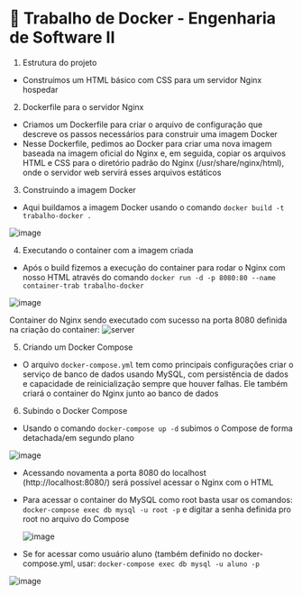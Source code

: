 # 🐳 Trabalho de Docker - Engenharia de Software II

1. Estrutura do projeto
 + Construímos um HTML básico com CSS para um servidor Nginx hospedar

2. Dockerfile para o servidor Nginx
  + Criamos um Dockerfile para criar o arquivo de configuração que descreve os passos necessários para construir uma imagem Docker
  + Nesse Dockerfile, pedimos ao Docker para criar uma nova imagem baseada na imagem oficial do Nginx e, em seguida, copiar os arquivos HTML e CSS para o diretório padrão do Nginx (/usr/share/nginx/html), onde o servidor web servirá esses arquivos estáticos

3. Construindo a imagem Docker
  + Aqui buildamos a imagem Docker usando o comando ``docker build -t trabalho-docker .``

![image](https://github.com/CarolinaSFreitas/docker-trab/assets/99994934/1aa7efb6-cc25-4cba-b5d2-09d9f3b90658)

4. Executando o container com a imagem criada
 + Após o build fizemos a execução do container para rodar o Nginx com nosso HTML através do comando ``docker run -d -p 8080:80 --name container-trab trabalho-docker``

![image](https://github.com/CarolinaSFreitas/docker-trab/assets/99994934/6c59d858-f564-464f-80bb-0b74000a553f)

Container do Nginx sendo executado com sucesso na porta 8080 definida na criação do container:
![server](https://github.com/CarolinaSFreitas/docker-trab/assets/99994934/0ce39527-3a5c-4117-ae6e-5bd20ce8323f)

5. Criando um Docker Compose
 + O arquivo ``docker-compose.yml`` tem como principais configurações criar o serviço de banco de dados usando MySQL, com persistência de dados e capacidade de reinicialização sempre que houver falhas. Ele também criará o container do Nginx junto ao banco de dados

6. Subindo o Docker Compose
 + Usando o comando ``docker-compose up -d`` subimos o Compose de forma detachada/em segundo plano 

![image](https://github.com/CarolinaSFreitas/docker-trab/assets/99994934/3d24fcf6-edaf-4f6d-9556-36c8dde0b915)

+ Acessando novamenta a porta 8080 do localhost (http://localhost:8080/) será possível acessar o Nginx com o HTML 
+ Para acessar o container do MySQL como root basta usar os comandos: ``docker-compose exec db mysql -u root -p`` e digitar a senha definida pro root no arquivo do Compose
   
  ![image](https://github.com/CarolinaSFreitas/docker-trab/assets/99994934/5b055952-9028-4415-b53c-5925e7d5d1d1)

+ Se for acessar como usuário aluno (também definido no docker-compose.yml, usar: ``docker-compose exec db mysql -u aluno -p``

![image](https://github.com/CarolinaSFreitas/docker-trab/assets/99994934/b7d9f810-7dc2-4945-9448-2287d19b8698)


  
